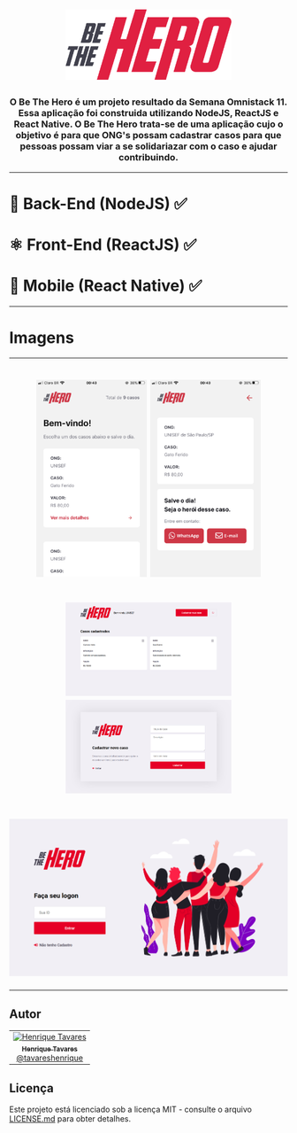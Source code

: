 <h1 align="center">
  <img alt="BeTheHero" title="BeTheHero" src="./frontend/src/assets/logo.svg" width="300px" />
</h1>

<h3 align="center">
  O Be The Hero é um projeto resultado da Semana Omnistack 11. Essa aplicação foi construida utilizando NodeJS, ReactJS e React Native. O Be The Hero trata-se de uma aplicação cujo o objetivo é para que ONG's possam cadastrar casos para que pessoas possam viar a se solidariazar com o caso e ajudar contribuindo.
</h3>

---

<h1>
  <a href="https://github.com/tavareshenrique/be-the-hero/tree/master/backend" style="text-decoration: none;" >
  💾 Back-End (NodeJS) ✅
  </a>
</h1>

<h1>
   <a href="https://github.com/tavareshenrique/be-the-hero/tree/master/frontend" style="text-decoration: none;">
  ⚛️ Front-End (ReactJS) ✅
  </a>
</h1>

<h1>
  <a href="https://github.com/tavareshenrique/be-the-hero/tree/master/mobile" style="text-decoration: none;">
  📱 Mobile (React Native) ✅
  </a>
</h1>

---

<h1>Imagens</h1>

---

<h1 align="center">
  <img alt="BeTheHero Mobile1" title="BeTheHero Mobile1" src="./assets/mobile1.PNG" width="200" />
  <img alt="BeTheHero Mobile2" title="BeTheHero Mobile2" src="./assets/mobile2.PNG" width="200" />
</h1>

<h1 align="center">
  <img alt="BeTheHero Web2" title="BeTheHero Web2" src="./assets/web2.png" width="300" />
  <img alt="BeTheHero Web3" title="BeTheHero Web3" src="./assets/web3.png" width="300" />

</h1>

<h1 align="center">
  <img alt="BeTheHero Web1" title="BeTheHero Web1" src="./assets/web1.png" width="600" />
</h1>

---

## Autor

<table>
  <tr>
    <td align="center">
      <a href="http://github.com/tavareshenrique/">
        <img src="https://avatars1.githubusercontent.com/u/27022914?v=4" width="100px;" alt="Henrique Tavares"/>
        <br />
        <sub>
          <b>Henrique Tavares</b>
        </sub>
       </a>
       <br />
       <a href="https://github.com/tavareshenrique/be-the-hero/commits?author=tavareshenrique" title="Code">@tavareshenrique</a>
    </td>
  </tr>
</table>

## Licença

Este projeto está licenciado sob a licença MIT - consulte o arquivo [LICENSE.md](https://github.com/tavareshenrique/be-the-hero/blob/master/LICENSE) para obter detalhes.
